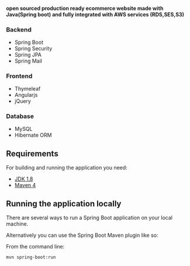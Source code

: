 #### open sourced production ready ecommerce website made with Java(Spring boot) and fully integrated with AWS services (RDS,SES,S3)
### Backend
* Spring Boot
* Spring Security
* Spring JPA
* Spring Mail
### Frontend
* Thymeleaf
* Angularjs
* jQuery
### Database
* MySQL
* Hibernate ORM



## Requirements

For building and running the application you need:

- [JDK 1.8](http://www.oracle.com/technetwork/java/javase/downloads/jdk8-downloads-2133151.html)
- [Maven 4](https://maven.apache.org)


## Running the application locally

There are several ways to run a Spring Boot application on your local machine.

Alternatively you can use the Spring Boot Maven plugin like so:

From the command line:

	mvn spring-boot:run
	

